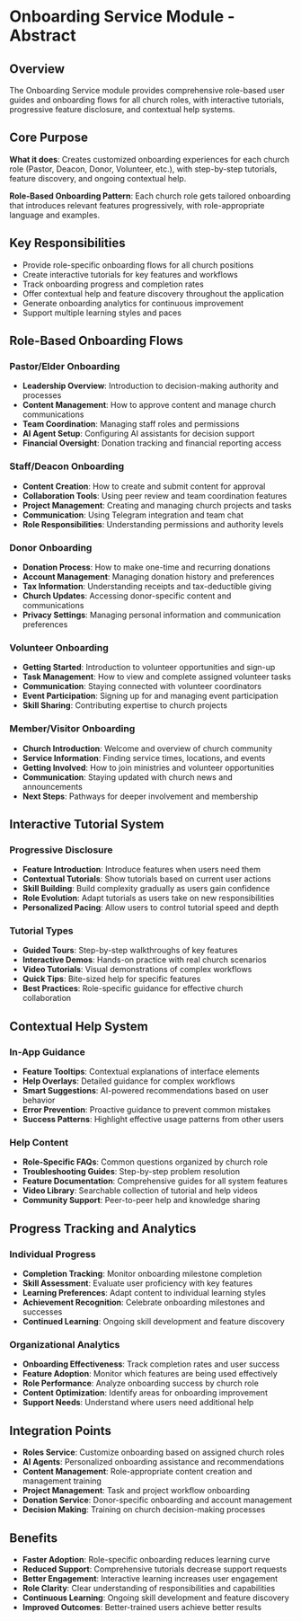 # Onboarding Service Module - Abstract

## Overview

The Onboarding Service module provides comprehensive role-based user guides and onboarding flows for all church roles, with interactive tutorials, progressive feature disclosure, and contextual help systems.

## Core Purpose

**What it does**: Creates customized onboarding experiences for each church role (Pastor, Deacon, Donor, Volunteer, etc.), with step-by-step tutorials, feature discovery, and ongoing contextual help.

**Role-Based Onboarding Pattern**: Each church role gets tailored onboarding that introduces relevant features progressively, with role-appropriate language and examples.

## Key Responsibilities

- Provide role-specific onboarding flows for all church positions
- Create interactive tutorials for key features and workflows
- Track onboarding progress and completion rates
- Offer contextual help and feature discovery throughout the application
- Generate onboarding analytics for continuous improvement
- Support multiple learning styles and paces

## Role-Based Onboarding Flows

### **Pastor/Elder Onboarding**
- **Leadership Overview**: Introduction to decision-making authority and processes
- **Content Management**: How to approve content and manage church communications
- **Team Coordination**: Managing staff roles and permissions
- **AI Agent Setup**: Configuring AI assistants for decision support
- **Financial Oversight**: Donation tracking and financial reporting access

### **Staff/Deacon Onboarding**
- **Content Creation**: How to create and submit content for approval
- **Collaboration Tools**: Using peer review and team coordination features
- **Project Management**: Creating and managing church projects and tasks
- **Communication**: Using Telegram integration and team chat
- **Role Responsibilities**: Understanding permissions and authority levels

### **Donor Onboarding**
- **Donation Process**: How to make one-time and recurring donations
- **Account Management**: Managing donation history and preferences
- **Tax Information**: Understanding receipts and tax-deductible giving
- **Church Updates**: Accessing donor-specific content and communications
- **Privacy Settings**: Managing personal information and communication preferences

### **Volunteer Onboarding**
- **Getting Started**: Introduction to volunteer opportunities and sign-up
- **Task Management**: How to view and complete assigned volunteer tasks
- **Communication**: Staying connected with volunteer coordinators
- **Event Participation**: Signing up for and managing event participation
- **Skill Sharing**: Contributing expertise to church projects

### **Member/Visitor Onboarding**
- **Church Introduction**: Welcome and overview of church community
- **Service Information**: Finding service times, locations, and events
- **Getting Involved**: How to join ministries and volunteer opportunities
- **Communication**: Staying updated with church news and announcements
- **Next Steps**: Pathways for deeper involvement and membership

## Interactive Tutorial System

### **Progressive Disclosure**
- **Feature Introduction**: Introduce features when users need them
- **Contextual Tutorials**: Show tutorials based on current user actions
- **Skill Building**: Build complexity gradually as users gain confidence
- **Role Evolution**: Adapt tutorials as users take on new responsibilities
- **Personalized Pacing**: Allow users to control tutorial speed and depth

### **Tutorial Types**
- **Guided Tours**: Step-by-step walkthroughs of key features
- **Interactive Demos**: Hands-on practice with real church scenarios
- **Video Tutorials**: Visual demonstrations of complex workflows
- **Quick Tips**: Bite-sized help for specific features
- **Best Practices**: Role-specific guidance for effective church collaboration

## Contextual Help System

### **In-App Guidance**
- **Feature Tooltips**: Contextual explanations of interface elements
- **Help Overlays**: Detailed guidance for complex workflows
- **Smart Suggestions**: AI-powered recommendations based on user behavior
- **Error Prevention**: Proactive guidance to prevent common mistakes
- **Success Patterns**: Highlight effective usage patterns from other users

### **Help Content**
- **Role-Specific FAQs**: Common questions organized by church role
- **Troubleshooting Guides**: Step-by-step problem resolution
- **Feature Documentation**: Comprehensive guides for all system features
- **Video Library**: Searchable collection of tutorial and help videos
- **Community Support**: Peer-to-peer help and knowledge sharing

## Progress Tracking and Analytics

### **Individual Progress**
- **Completion Tracking**: Monitor onboarding milestone completion
- **Skill Assessment**: Evaluate user proficiency with key features
- **Learning Preferences**: Adapt content to individual learning styles
- **Achievement Recognition**: Celebrate onboarding milestones and successes
- **Continued Learning**: Ongoing skill development and feature discovery

### **Organizational Analytics**
- **Onboarding Effectiveness**: Track completion rates and user success
- **Feature Adoption**: Monitor which features are being used effectively
- **Role Performance**: Analyze onboarding success by church role
- **Content Optimization**: Identify areas for onboarding improvement
- **Support Needs**: Understand where users need additional help

## Integration Points

- **Roles Service**: Customize onboarding based on assigned church roles
- **AI Agents**: Personalized onboarding assistance and recommendations
- **Content Management**: Role-appropriate content creation and management training
- **Project Management**: Task and project workflow onboarding
- **Donation Service**: Donor-specific onboarding and account management
- **Decision Making**: Training on church decision-making processes

## Benefits

- **Faster Adoption**: Role-specific onboarding reduces learning curve
- **Reduced Support**: Comprehensive tutorials decrease support requests
- **Better Engagement**: Interactive learning increases user engagement
- **Role Clarity**: Clear understanding of responsibilities and capabilities
- **Continuous Learning**: Ongoing skill development and feature discovery
- **Improved Outcomes**: Better-trained users achieve better results
